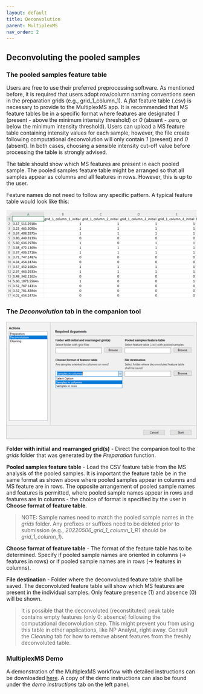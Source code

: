 ```yaml
---
layout: default
title: Deconvolution
parent: MultiplexMS
nav_order: 2
---
```


## Deconvoluting the pooled samples

### The pooled samples feature table

Users are free to use their preferred preprocessing software. As mentioned before, it is required that users adopt row/column naming conventions seen in the preparation grids (e.g., grid_1_column_1). A *flat* feature table (.csv) is necessary to provide to the MultiplexMS app. It is recommended that MS feature tables be in a specific format where features are designated *1* (present - above the minimum intensity threshold) or *0* (absent - zero, or below the minimum intensity threshold). Users can upload a MS feature table containing intensity values for each sample, however, the file create following computational deconvolution will only contain *1* (present) and *0* (absent). In both cases, choosing a sensible intensity cut-off value before processing the table is strongly advised.

The table should show which MS features are present in each pooled sample. The pooled samples feature table might be arranged so that all samples appear as columns and all features in rows. However, this is up to the user. 

Feature names do not need to follow any specific pattern. A typical feature table would look like this:

![](assets/feature_table.PNG)




### The *Deconvolution* tab in the companion tool

![](assets/deconvolution.png)

**Folder with initial and rearranged grid(s)** - Direct the companion tool to the *grids* folder that was generated by the *Preparation* function.

**Pooled samples feature table** - Load the CSV feature table from the MS analysis of the pooled samples. It is important the feature table be in the same format as shown above where pooled samples appear in columns and MS feature are in rows. The opposite arrangement of pooled sample names and features is permitted, where pooled sample names appear in rows and features are in columns - the choice of format is specified by the user in **Choose format of feature table**. 

> NOTE: Sample names need to match the pooled sample names in the *grids* folder. Any prefixes or suffixes need to be deleted prior to submission (e.g., *20220506_grid_1_column_1_R1* should be *grid_1_column_1*).
															
**Choose format of feature table** - The format of the
feature table has to be determined. Specify if pooled sample names are oriented in columns (-> features in rows) or if pooled sample names are in rows (-> features in columns).

**File destination** - Folder where the deconvoluted feature table shall be saved. The deconvoluted feature table will show which MS features are present in the individual samples. Only feature presence (1) and absence (0) will be shown. 



> It is possible that the deconvoluted (reconstituted) peak table contains empty features (only 0: absence) following the computational deconvolution step. This might prevent you from using this table in other applications, like NP Analyst, right away. Consult the *Cleaning* tab for how to remove absent features from the freshly deconvoluted table.

### MultiplexMS Demo
A demonstration of the MultiplexMS workflow with detailed instructions can be downloaded [here](https://github.com/liningtonlab/MultiplexMS/releases). A copy of the demo instructions can also be found under the *demo instructions* tab on the left panel.
